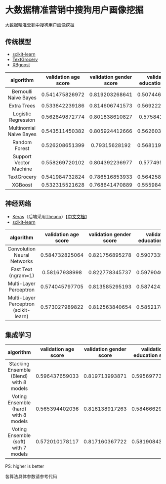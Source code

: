 # 大数据精准营销中搜狗用户画像挖掘

[大数据精准营销中搜狗用户画像挖掘](http://www.datafountain.cn/data/science/player/competition/detail/description/239)

## 传统模型

- [scikit-learn](http://scikit-learn.org/)
- [TextGrocery](http://textgrocery.readthedocs.io/zh/latest/)
- [XBgoost](http://xgboost.readthedocs.io/en/latest/)

algorithm|validation age score|validation gender score|validation education score|validation final score|final score
:-:|:-:|:-:|:-:|:-:|:-:
Bernoulli Naive Bayes|0.541475826972|0.819203268641|0.507446221732|0.622708439115|/
Extra Trees|0.533842239186|0.814606741573|0.569222283508|0.639223754756|/
Logistic Regression|0.562849872774|0.801838610827|0.57584114727|0.64684321029|/
Multinomial Naive Bayes|0.543511450382|0.805924412666|0.562603419746|0.637346427598|/
Random Forest|0.526208651399|0.79315628192|0.568119139548|0.629161357623|/
Support Vector Machine|0.558269720102|0.804392236977|0.57749586321|0.646719273429|/
TextGrocery|0.541984732824|0.786516853933|0.564258135687|0.630919907481|/
XGBoost|0.532315521628|0.768641470889|0.555984555985|0.618980516167|/

## 神经网络

- [Keras](https://keras.io/)（后端采用[Theano](http://www.deeplearning.net/software/theano/)）【[中文文档](http://keras-cn.readthedocs.io/en/latest/)】
- [scikit-learn](http://scikit-learn.org/)

algorithm|validation age score|validation gender score|validation education score|validation final score|final score
:-:|:-:|:-:|:-:|:-:|:-:
Convolution Neural Networks|0.584732825064|0.821756895278|0.590733590931|0.665741103758|/
Fast Text (ngram=1)|0.58167938998|0.822778345737|0.597904026673|0.667453920797|/
Multi-Layer Perceptron|0.574045797705|0.813585295193|0.587424156551|0.658351749816|/
Multi-Layer Perceptron (scikit-learn)|0.573027989822|0.812563840654|0.585217870932|0.656936567136|/

## 集成学习

algorithm|validation age score|validation gender score|validation education score|validation final score|final score
:-:|:-:|:-:|:-:|:-:|:-:
Stacking Ensemble (Blend) with 8 models|0.596437659033|0.819713993871|0.595697738555|0.67061646382|/
Voting Ensemble (hard) with 8 models|0.565394402036|0.816138917263|0.584666298952|0.65539987275|/
Voting Ensemble (soft) with 7 models|0.572010178117|0.817160367722|0.581908439051|0.657026328297|/

PS: higher is better

各算法具体参数请参考代码
